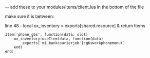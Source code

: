-- add these to your modules/items/client.lua in the bottom of the file

make sure it is between:

line 48 - local ox_inventory = exports[shared.resource] & return Items

```
Item('phone_g6s', function(data, slot) 
	ox_inventory:useItem(data, function(data)
		exports['mi_bankcourierjob']:g6sworkphonemenu()
	end)
end)
